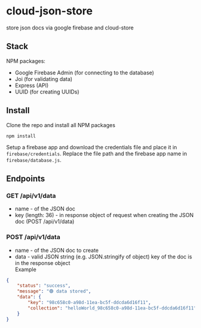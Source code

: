 # cloud-json-store
store json docs via google firebase and cloud-store

## Stack
NPM packages:
- Google Firebase Admin (for connecting to the database)
- Joi (for validating data)
- Express (API)
- UUID (for creating UUIDs)

## Install
Clone the repo and install all NPM packages
```
npm install
```
Setup a firebase app and download the credentials file and place it in `firebase/credentials`. Replace the file path and the firebase app name in `firebase/database.js`.

## Endpoints

### GET /api/v1/data
- name - of the JSON doc
- key (length: 36) - in response object of request when creating the JSON doc (POST /api/v1/data)

### POST /api/v1/data
- name - of the JSON doc to create
- data - valid JSON string (e.g. JSON.stringify of object)
key of the doc is in the response object
<br>Example
```json
{
    "status": "success",
    "message": "🟢 data stored",
    "data": {
        "key": "98c658c0-a98d-11ea-bc5f-ddcda6d16f11",
        "collection": "helloWorld_98c658c0-a98d-11ea-bc5f-ddcda6d16f11"
    }
}
```
